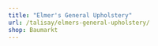 ```yaml
---
title: "Elmer's General Upholstery"
url: /talisay/elmers-general-upholstery/
shop: Baumarkt
---
```

